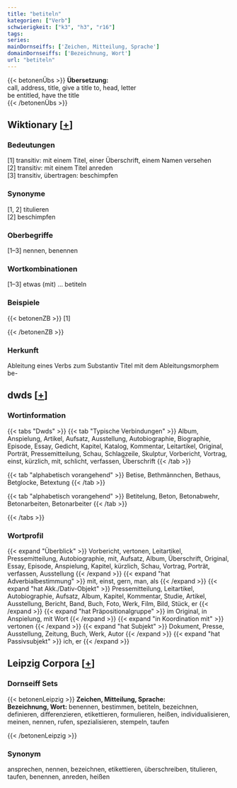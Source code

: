 ```yaml
---
title: "betiteln"
kategorien: ["Verb"]
schwierigkeit: ["k3", "h3", "r16"]
tags:
series:
mainDornseiffs: ['Zeichen, Mitteilung, Sprache']
domainDornseiffs: ['Bezeichnung, Wort']
url: "betiteln"
---
```


{{< betonenÜbs >}}
**Übersetzung:**  
call, address, title, give a title to, head, letter  
be entitled, have the title  
{{< /betonenÜbs >}}

## Wiktionary [[+](https://de.wiktionary.org/wiki/betiteln)]

### Bedeutungen
[1] transitiv: mit einem Titel, einer Überschrift, einem Namen versehen  
[2] transitiv: mit einem Titel anreden  
[3] transitiv, übertragen: beschimpfen  

### Synonyme
[1, 2] titulieren  
[2] beschimpfen  

### Oberbegriffe
[1–3] nennen, benennen  

### Wortkombinationen
[1–3] etwas (mit) … betiteln  

### Beispiele
{{< betonenZB >}}
[1]  

{{< /betonenZB >}}
### Herkunft
Ableitung eines Verbs zum Substantiv Titel mit dem Ableitungsmorphem be-  



## dwds [[+](https://www.dwds.de/wb/betiteln)]

### Wortinformation
{{< tabs "Dwds" >}}
{{< tab "Typische Verbindungen" >}}
Album, Anspielung, Artikel, Aufsatz, Ausstellung, Autobiographie, Biographie, Episode, Essay, Gedicht, Kapitel, Katalog, Kommentar, Leitartikel, Original, Porträt, Pressemitteilung, Schau, Schlagzeile, Skulptur, Vorbericht, Vortrag, einst, kürzlich, mit, schlicht, verfassen, Überschrift
{{< /tab >}}

{{< tab "alphabetisch vorangehend" >}}
Betise, Bethmännchen, Bethaus, Betglocke, Betextung
{{< /tab >}}

{{< tab "alphabetisch vorangehend" >}}
Betitelung, Beton, Betonabwehr, Betonarbeiten, Betonarbeiter
{{< /tab >}}

{{< /tabs >}}

### Wortprofil
{{< expand "Überblick" >}} Vorbericht, vertonen, Leitartikel, Pressemitteilung, Autobiographie, mit, Aufsatz, Album, Überschrift, Original, Essay, Episode, Anspielung, Kapitel, kürzlich, Schau, Vortrag, Porträt, verfassen, Ausstellung {{< /expand >}}
{{< expand "hat Adverbialbestimmung" >}} mit, einst, gern, man, als {{< /expand >}}
{{< expand "hat Akk./Dativ-Objekt" >}} Pressemitteilung, Leitartikel, Autobiographie, Aufsatz, Album, Kapitel, Kommentar, Studie, Artikel, Ausstellung, Bericht, Band, Buch, Foto, Werk, Film, Bild, Stück, er {{< /expand >}}
{{< expand "hat Präpositionalgruppe" >}} im Original, in Anspielung, mit Wort {{< /expand >}}
{{< expand "in Koordination mit" >}} vertonen {{< /expand >}}
{{< expand "hat Subjekt" >}} Dokument, Presse, Ausstellung, Zeitung, Buch, Werk, Autor {{< /expand >}}
{{< expand "hat Passivsubjekt" >}} ich, er {{< /expand >}}

## Leipzig Corpora [[+](https://corpora.uni-leipzig.de/en/res?word=betiteln&corpusId=deu_newscrawl-public_2018)]

### Dornseiff Sets
{{< betonenLeipzig >}}
**Zeichen, Mitteilung, Sprache:**  
**Bezeichnung, Wort:** benennen, bestimmen, betiteln, bezeichnen, definieren, differenzieren, etikettieren, formulieren, heißen, individualisieren, meinen, nennen, rufen, spezialisieren, stempeln, taufen  

{{< /betonenLeipzig >}}

### Synonym
ansprechen, nennen, bezeichnen, etikettieren, überschreiben, titulieren, taufen, benennen, anreden, heißen

